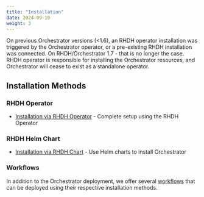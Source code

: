```yaml
---
title: "Installation"
date: 2024-09-10
weight: 3
---
```


On previous Orchestrator versions (<1.6), an RHDH operator installation was triggered by the Orchestrator operator, or a pre-existing RHDH installation was connected. On RHDH/Orchestrator 1.7 - that is no longer the case. RHDH operator is responsible for installing the Orchestrator resources, and Orchestrator will cease to exist as a standalone operator.

## Installation Methods

### RHDH Operator

- [Installation via RHDH Operator](orchestrator-on-rhdh-operator/) - Complete setup using the RHDH Operator

### RHDH Helm Chart

- [Installation via RHDH Chart](orchestrator-on-rhdh-chart/) - Use Helm charts to install Orchestrator

### Workflows

In addition to the Orchestrator deployment, we offer several [workflows](workflows/) that can be deployed using their respective installation methods.
